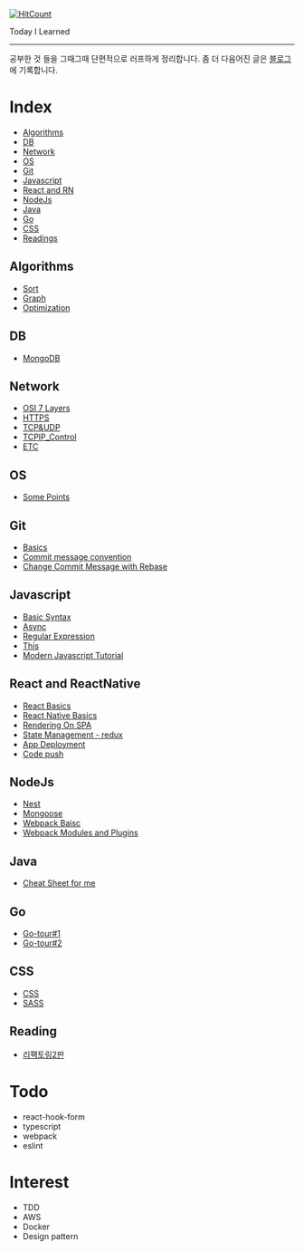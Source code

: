 <!--https://github.com/EatNug/TIL/blob/master/-->

[![HitCount](http://hits.dwyl.io/eaTnuG/TIL.svg)](http://hits.dwyl.io/eaTnuG/TIL)

Today I Learned

---

공부한 것 들을 그때그때 단편적으로 러프하게 정리합니다. 좀 더 다음어진 글은 [블로그](https://eatnug.github.io/)에 기록합니다.

# Index

- [Algorithms](#algorithms)
- [DB](#db)
- [Network](#network)
- [OS](#os)
- [Git](#git)
- [Javascript](#javascript)
- [React and RN](#react-and-reactnative)
- [NodeJs](#nodejs)
- [Java](#java)
- [Go](#go)
- [CSS](#css)
- [Readings](#readings)

## Algorithms
- [Sort]()
- [Graph]()
- [Optimization]()
## DB
- [MongoDB]()
## Network
- [OSI 7 Layers]()
- [HTTPS]()
- [TCP&UDP]()
- [TCPIP_Control]()
- [ETC]()
## OS
- [Some Points]()
## Git
- [Basics]()
- [Commit message convention]()
- [Change Commit Message with Rebase]()
## Javascript
- [Basic Syntax]()
- [Async]()
- [Regular Expression]()
- [This]()
- [Modern Javascript Tutorial]()
## React and ReactNative
- [React Basics]()
- [React Native Basics]()
- [Rendering On SPA]()
- [State Management - redux]()
- [App Deployment]()
- [Code push]()
## NodeJs
- [Nest]()
- [Mongoose]()
- [Webpack Baisc]()
- [Webpack Modules and Plugins]()
## Java
- [Cheat Sheet for me]()
## Go
- [Go-tour#1]()
- [Go-tour#2]()
## CSS
- [CSS]()
- [SASS]()
## Reading
- [리팩토링2판]()

# Todo

- react-hook-form
- typescript
- webpack
- eslint

# Interest

- TDD
- AWS
- Docker
- Design pattern
